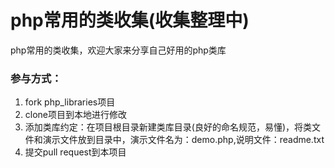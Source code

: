 php常用的类收集(收集整理中)
=============

php常用的类收集，欢迎大家来分享自己好用的php类库
### 参与方式：
1. fork php_libraries项目
2. clone项目到本地进行修改
3. 添加类库约定：在项目根目录新建类库目录(良好的命名规范，易懂)，将类文件和演示文件放到目录中，演示文件名为：demo.php,说明文件：readme.txt
4. 提交pull request到本项目
